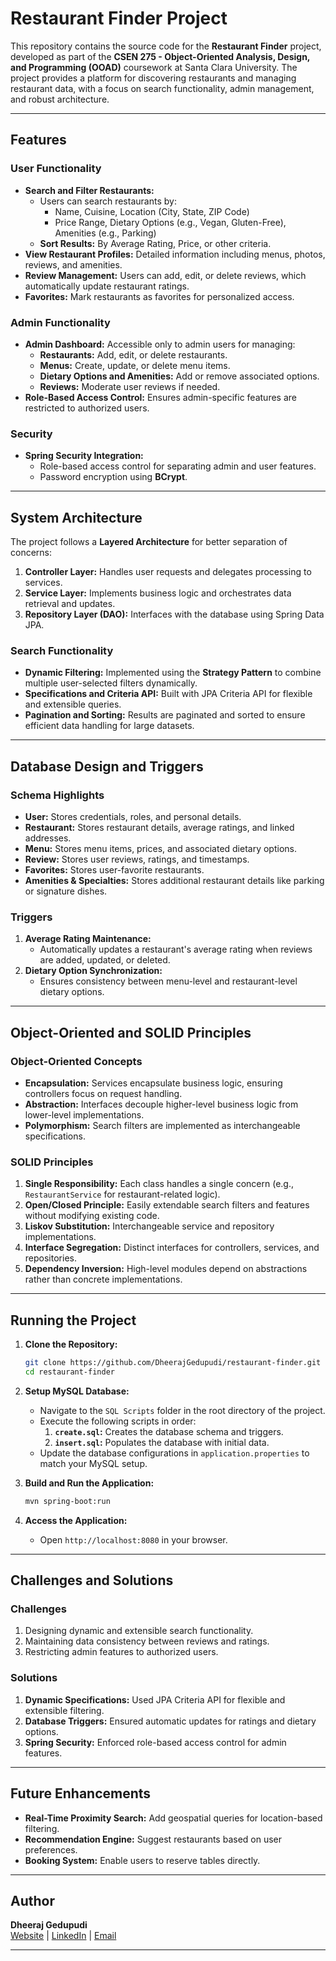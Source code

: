 # Restaurant Finder Project

This repository contains the source code for the **Restaurant Finder** project, developed as part of the **CSEN 275 - Object-Oriented Analysis, Design, and Programming (OOAD)** coursework at Santa Clara University. The project provides a platform for discovering restaurants and managing restaurant data, with a focus on search functionality, admin management, and robust architecture.

---

## Features

### User Functionality
- **Search and Filter Restaurants:**
    - Users can search restaurants by:
        - Name, Cuisine, Location (City, State, ZIP Code)
        - Price Range, Dietary Options (e.g., Vegan, Gluten-Free), Amenities (e.g., Parking)
    - **Sort Results:** By Average Rating, Price, or other criteria.
- **View Restaurant Profiles:** Detailed information including menus, photos, reviews, and amenities.
- **Review Management:** Users can add, edit, or delete reviews, which automatically update restaurant ratings.
- **Favorites:** Mark restaurants as favorites for personalized access.

### Admin Functionality
- **Admin Dashboard:** Accessible only to admin users for managing:
    - **Restaurants:** Add, edit, or delete restaurants.
    - **Menus:** Create, update, or delete menu items.
    - **Dietary Options and Amenities:** Add or remove associated options.
    - **Reviews:** Moderate user reviews if needed.
- **Role-Based Access Control:** Ensures admin-specific features are restricted to authorized users.

### Security
- **Spring Security Integration:**
    - Role-based access control for separating admin and user features.
    - Password encryption using **BCrypt**.

---

## System Architecture

The project follows a **Layered Architecture** for better separation of concerns:

1. **Controller Layer:** Handles user requests and delegates processing to services.
2. **Service Layer:** Implements business logic and orchestrates data retrieval and updates.
3. **Repository Layer (DAO):** Interfaces with the database using Spring Data JPA.

### Search Functionality
- **Dynamic Filtering:** Implemented using the **Strategy Pattern** to combine multiple user-selected filters dynamically.
- **Specifications and Criteria API:** Built with JPA Criteria API for flexible and extensible queries.
- **Pagination and Sorting:** Results are paginated and sorted to ensure efficient data handling for large datasets.

---

## Database Design and Triggers

### Schema Highlights
- **User:** Stores credentials, roles, and personal details.
- **Restaurant:** Stores restaurant details, average ratings, and linked addresses.
- **Menu:** Stores menu items, prices, and associated dietary options.
- **Review:** Stores user reviews, ratings, and timestamps.
- **Favorites:** Stores user-favorite restaurants.
- **Amenities & Specialties:** Stores additional restaurant details like parking or signature dishes.

### Triggers
1. **Average Rating Maintenance:**
    - Automatically updates a restaurant's average rating when reviews are added, updated, or deleted.
2. **Dietary Option Synchronization:**
    - Ensures consistency between menu-level and restaurant-level dietary options.

---

## Object-Oriented and SOLID Principles

### Object-Oriented Concepts
- **Encapsulation:** Services encapsulate business logic, ensuring controllers focus on request handling.
- **Abstraction:** Interfaces decouple higher-level business logic from lower-level implementations.
- **Polymorphism:** Search filters are implemented as interchangeable specifications.

### SOLID Principles
1. **Single Responsibility:** Each class handles a single concern (e.g., `RestaurantService` for restaurant-related logic).
2. **Open/Closed Principle:** Easily extendable search filters and features without modifying existing code.
3. **Liskov Substitution:** Interchangeable service and repository implementations.
4. **Interface Segregation:** Distinct interfaces for controllers, services, and repositories.
5. **Dependency Inversion:** High-level modules depend on abstractions rather than concrete implementations.

---

## Running the Project

1. **Clone the Repository:**
   ```bash
   git clone https://github.com/DheerajGedupudi/restaurant-finder.git
   cd restaurant-finder
   ```

2. **Setup MySQL Database:**
    - Navigate to the `SQL Scripts` folder in the root directory of the project.
    - Execute the following scripts in order:
        1. **`create.sql`:** Creates the database schema and triggers.
        2. **`insert.sql`:** Populates the database with initial data.
    - Update the database configurations in `application.properties` to match your MySQL setup.

3. **Build and Run the Application:**
   ```bash
   mvn spring-boot:run
   ```

4. **Access the Application:**
    - Open `http://localhost:8080` in your browser.

---

## Challenges and Solutions

### Challenges
1. Designing dynamic and extensible search functionality.
2. Maintaining data consistency between reviews and ratings.
3. Restricting admin features to authorized users.

### Solutions
1. **Dynamic Specifications:** Used JPA Criteria API for flexible and extensible filtering.
2. **Database Triggers:** Ensured automatic updates for ratings and dietary options.
3. **Spring Security:** Enforced role-based access control for admin features.

---

## Future Enhancements

- **Real-Time Proximity Search:** Add geospatial queries for location-based filtering.
- **Recommendation Engine:** Suggest restaurants based on user preferences.
- **Booking System:** Enable users to reserve tables directly.

---

## Author

**Dheeraj Gedupudi**  
[Website](https://www.dheerajgedupudi.com) | [LinkedIn](https://linkedin.com/in/dheeraj-gedupudi) | [Email](mailto:dheerajgedupudi@gmail.com)

---
